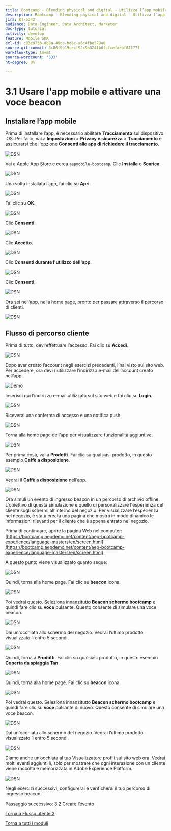 ```yaml
---
title: Bootcamp - Blending physical and digital - Utilizza l’app mobile e attiva una voce beacon
description: Bootcamp - Blending physical and digital - Utilizza l’app mobile e attiva una voce beacon
jira: KT-5342
audience: Data Engineer, Data Architect, Marketer
doc-type: tutorial
activity: develop
feature: Mobile SDK
exl-id: c33c973b-db8a-49ce-bd6c-a6c4fbe579a0
source-git-commit: 3c86f9b19cecf92c9a324fb6fcfcefaebf82177f
workflow-type: tm+mt
source-wordcount: '533'
ht-degree: 0%

---
```


# 3.1 Usare l&#39;app mobile e attivare una voce beacon

## Installare l’app mobile

Prima di installare l’app, è necessario abilitare **Tracciamento** sul dispositivo iOS. Per farlo, vai a **Impostazioni** > **Privacy e sicurezza** > **Tracciamento** e assicurarsi che l&#39;opzione **Consenti alle app di richiedere il tracciamento**.

![DSN](./../uc3/images/app4.png)

Vai a Apple App Store e cerca `aepmobile-bootcamp`. Clic **Installa** o **Scarica**.

![DSN](./../uc3/images/app1.png)

Una volta installata l’app, fai clic su **Apri**.

![DSN](./../uc3/images/app2.png)

Fai clic su **OK**.

![DSN](./../uc3/images/app9.png)

Clic **Consenti**.

![DSN](./../uc3/images/app3.png)

Clic **Accetto**.

![DSN](./../uc3/images/app7.png)

Clic **Consenti durante l&#39;utilizzo dell&#39;app**.

![DSN](./../uc3/images/app8.png)

Clic **Consenti**.

![DSN](./../uc3/images/app5.png)

Ora sei nell’app, nella home page, pronto per passare attraverso il percorso di clienti.

![DSN](./../uc3/images/app12.png)

## Flusso di percorso cliente

Prima di tutto, devi effettuare l’accesso. Fai clic su **Accedi**.

![DSN](./images/app13.png)

Dopo aver creato l’account negli esercizi precedenti, l’hai visto sul sito web. Per accedere, ora devi riutilizzare l’indirizzo e-mail dell’account creato nell’app.

![Demo](./images/pv1.png)

Inserisci qui l’indirizzo e-mail utilizzato sul sito web e fai clic su **Login**.

![DSN](./images/app14.png)

Riceverai una conferma di accesso e una notifica push.

![DSN](./images/app15.png)

Torna alla home page dell’app per visualizzare funzionalità aggiuntive.

![DSN](./images/app17.png)

Per prima cosa, vai a **Prodotti**. Fai clic su qualsiasi prodotto, in questo esempio **Caffè a disposizione**.

![DSN](./images/app19.png)

Vedrai il **Caffè a disposizione** nell’app.

![DSN](./images/app20.png)

Ora simuli un evento di ingresso beacon in un percorso di archivio offline. L&#39;obiettivo di questa simulazione è quello di personalizzare l&#39;esperienza del cliente sugli schermi all&#39;interno del negozio. Per visualizzare l’esperienza nel negozio, è stata creata una pagina che mostra in modo dinamico le informazioni rilevanti per il cliente che è appena entrato nel negozio.

Prima di continuare, aprire la pagina Web nel computer: [https://bootcamp.aepdemo.net/content/aep-bootcamp-experience/language-masters/en/screen.html](https://bootcamp.aepdemo.net/content/aep-bootcamp-experience/language-masters/en/screen.html)

A questo punto viene visualizzato quanto segue:

![DSN](./images/screen1.png)

Quindi, torna alla home page. Fai clic su **beacon** icona.

![DSN](./images/app23.png)

Poi vedrai questo. Seleziona innanzitutto **Beacon schermo bootcamp** e quindi fare clic su **voce** pulsante. Questo consente di simulare una voce beacon.

![DSN](./images/app21.png)

Dai un&#39;occhiata allo schermo del negozio. Vedrai l’ultimo prodotto visualizzato lì entro 5 secondi.

![DSN](./images/screen2.png)

Quindi, torna a **Prodotti**. Fai clic su qualsiasi prodotto, in questo esempio **Coperta da spiaggia Tan**.

![DSN](./images/app22.png)

Quindi, torna alla home page. Fai clic su **beacon** icona.

![DSN](./images/app23.png)

Poi vedrai questo. Seleziona innanzitutto **Beacon schermo bootcamp** e quindi fare clic su **voce** pulsante di nuovo. Questo consente di simulare una voce beacon.

![DSN](./images/app21.png)

Dai un&#39;occhiata allo schermo del negozio. Vedrai l’ultimo prodotto visualizzato lì entro 5 secondi.

![DSN](./images/screen3.png)

Diamo anche un’occhiata al tuo Visualizzatore profili sul sito web ora. Vedrai molti eventi aggiunti lì, solo per mostrare che ogni interazione con un cliente viene raccolta e memorizzata in Adobe Experience Platform.

![DSN](./images/screen4.png)

Negli esercizi successivi, configurerai e verificherai il tuo percorso di ingresso beacon.

Passaggio successivo: [3.2 Creare l’evento](./ex2.md)

[Torna a Flusso utente 3](./uc3.md)

[Torna a tutti i moduli](../../overview.md)
